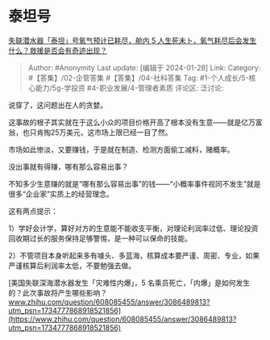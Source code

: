 # 泰坦号
[失联潜水器「泰坦」号氧气预计已耗尽，舱内 5 人生死未卜，氧气耗尽后会发生什么？救援是否会有奇迹出现？](https://www.zhihu.com/question/608002171/answer/3085768606)

> Author: #Anonymity
> Last update: [编辑于 2024-01-28]
> Link:
> Category: #【答集】/02-企管答集 #【答集】/04-社科答集
> Tag: #1-个人成长/5-核心能力/5g-学投资 #4-职业发展/4-管理者素质 
> 评论区:
> 泛讨论:

说穿了，这问题出在人的贪婪。

这事故的根子其实就在于这么小众的项目价格开高了根本没有生意——就是亿万富翁，也只肯掏25万美元，这市场上限已经一目了然。

市场如此惨淡，又要赚钱，于是就在制造、检测方面偷工减料，赌概率。

没出事就有得赚，哪有那么容易出事？

不知多少生意赚的就是“哪有那么容易出事”的钱——“小概率事件视同不发生”就是很多“企业家”实质上的经营理念。

这有两点提示：

1）学好会计学，算好对方的生意能不能收支平衡，对理论利润率过低、理论投资回收期过长的服务保持足够警惕，是一种可以保命的技能。

2）不管项目本身听起来多有噱头、多蓝海，核算成本要严谨、周密、专业，如果严谨核算后利润率太低，不要勉强去做。

[美国失联深海潜水器发生「灾难性内爆」，5 名乘员死亡，「内爆」是如何发生的？此次事故将产生哪些影响？​www.zhihu.com/question/608085455/answer/3086489813?utm_psn=1734777868918521856](https://www.zhihu.com/question/608085455/answer/3086489813?utm_psn=1734777868918521856)
